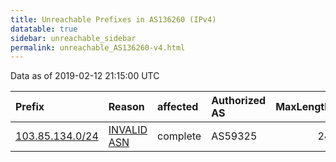 ```yaml
---
title: Unreachable Prefixes in AS136260 (IPv4)
datatable: true
sidebar: unreachable_sidebar
permalink: unreachable_AS136260-v4.html
---
```


Data as of 2019-02-12 21:15:00 UTC


<div class="datatable-begin"></div>

| Prefix                                                   | Reason                                                                                                  | affected   | Authorized AS   |   MaxLength | Anchor                                       |   unreachable /24s |
|:---------------------------------------------------------|:--------------------------------------------------------------------------------------------------------|:-----------|:----------------|------------:|:---------------------------------------------|-------------------:|
| [103.85.134.0/24](https://stat.ripe.net/103.85.134.0/24) | [INVALID ASN](https://rpki-validator.ripe.net/announcement-preview?asn=AS136260&prefix=103.85.134.0/24) | complete   | AS59325         |          24 | [APNIC](unreachable_APNIC_RPKI_Root-v4.html) |                  1 |

<div class="datatable-end"></div>